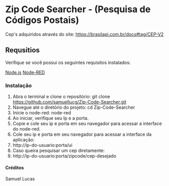 # Zip Code Searcher - (Pesquisa de Códigos Postais)

Cep's adquiridos através do site:
https://brasilapi.com.br/docs#tag/CEP-V2

## Requsitios

Verifique se você possui os seguintes requisitos instalados:

[Node.js](https://nodejs.org/) 
[Node-RED](https://nodered.org/docs/getting-started/installation) 

### Instalação

1. Abra o terminal e clone o repositório: git clone https://github.com/samuellucg/Zip-Code-Searcher.git
2. Navegue até o diretório do projeto: cd Zip-Code-Searcher
3. Inicie o node-red: node-red
4. Ao iniciar, verifique seu Ip e a porta.
5. Copie e cole seu ip e porta em seu navegador para acessar a interface do node-red.
6. Cole seu ip e porta em seu navegador para acessar a interface da aplicação:
7. http://ip-do-usuario:porta/ui
8. Caso queira pesquisar um cep diretamente:
9. http://ip-do-usuario:porta/zipcode/cep-desejado


#### Créditos

Samuel Lucas
